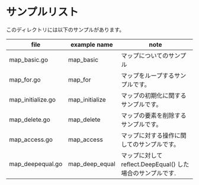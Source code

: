# サンプルリスト

このディレクトリには以下のサンプルがあります。

|file|example name|note|
|----|------------|----|
|map\_basic.go|map\_basic|マップについてのサンプル|
|map\_for.go|map\_for|マップをループするサンプルです。|
|map\_initialize.go|map\_initialize|マップの初期化に関するサンプルです。|
|map\_delete.go|map\_delete|マップの要素を削除するサンプルです。|
|map\_access.go|map\_access|マップに対する操作に関してのサンプルです。|
|map\_deepequal.go|map\_deep\_equal|マップに対して reflect.DeepEqual() した場合のサンプルです.|

